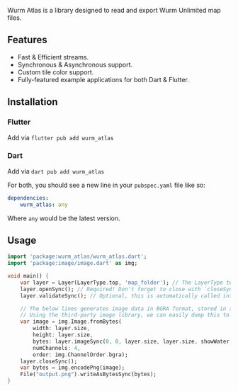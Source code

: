 <!-- 
This README describes the package. If you publish this package to pub.dev,
this README's contents appear on the landing page for your package.

For information about how to write a good package README, see the guide for
[writing package pages](https://dart.dev/tools/pub/writing-package-pages). 

For general information about developing packages, see the Dart guide for
[creating packages](https://dart.dev/guides/libraries/create-packages)
and the Flutter guide for
[developing packages and plugins](https://flutter.dev/to/develop-packages). 
-->

Wurm Atlas is a library designed to read and export Wurm Unlimited map files.

## Features

- Fast & Efficient streams.
- Synchronous & Asynchronous support.
- Custom tile color support.
- Fully-featured example applications for both Dart & Flutter.

## Installation

### Flutter
Add via `flutter pub add wurm_atlas`

### Dart
Add via `dart pub add wurm_atlas`

For both, you should see a new line in your `pubspec.yaml` file like so:
```yaml
dependencies:
    wurm_atlas: any
```
Where `any` would be the latest version.

## Usage
```dart
import 'package:wurm_atlas/wurm_atlas.dart';
import 'package:image/image.dart' as img;

void main() {
    var layer = Layer(LayerType.top, 'map_folder'); // The LayerType tells it which layer to open
    layer.openSync(); // Required! Don't forget to close with `closeSync` or `close`!
    layer.validateSync(); // Optional, this is automatically called internally.

    // The below lines generates image data in BGRA format, stored in a ByteBuffer.
    // Using the third-party image library, we can easily dump this to a file.
    var image = img.Image.fromBytes(
        width: layer.size,
        height: layer.size,
        bytes: layer.imageSync(0, 0, layer.size, layer.size, showWater: true),
        numChannels: 4,
        order: img.ChannelOrder.bgra);
    layer.closeSync();        
    var bytes = img.encodePng(image);
    File("output.png").writeAsBytesSync(bytes);
}
```
